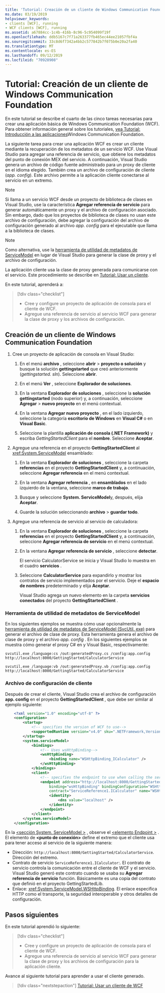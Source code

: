 ```yaml
---
title: 'Tutorial: Creación de un cliente de Windows Communication Foundation'
ms.date: 03/19/2019
helpviewer_keywords:
- clients [WCF], running
- WCF clients [WCF], running
ms.assetid: a67884cc-1c4b-416b-8c96-5c954099f19f
ms.openlocfilehash: ddb5167c7f71a263377fb465ec44ee21057fbf4a
ms.sourcegitcommit: 33c8d6f7342a4bb2c577842b7f075b0e20a2fa40
ms.translationtype: MT
ms.contentlocale: es-ES
ms.lasthandoff: 09/12/2019
ms.locfileid: "70928908"
---
```

# <a name="tutorial-create-a-windows-communication-foundation-client"></a>Tutorial: Creación de un cliente de Windows Communication Foundation

En este tutorial se describe el cuarto de las cinco tareas necesarias para crear una aplicación básica de Windows Communication Foundation (WCF). Para obtener información general sobre los tutoriales, [vea Tutorial: Introducción a las aplicaciones](getting-started-tutorial.md)Windows Communication Foundation.

La siguiente tarea para crear una aplicación WCF es crear un cliente mediante la recuperación de los metadatos de un servicio WCF. Use Visual Studio para agregar una referencia de servicio, que obtiene los metadatos del punto de conexión MEX del servicio. A continuación, Visual Studio genera un archivo de código fuente administrado para un proxy de cliente en el idioma elegido. También crea un archivo de configuración de cliente (*app. config*). Este archivo permite a la aplicación cliente conectarse al servicio en un extremo. 

> [!NOTE]
> Si llama a un servicio WCF desde un proyecto de biblioteca de clases en Visual Studio, use la característica **Agregar referencia de servicio** para generar automáticamente un proxy y el archivo de configuración asociado. Sin embargo, dado que los proyectos de biblioteca de clases no usan este archivo de configuración, debe agregar la configuración del archivo de configuración generado al archivo *app. config* para el ejecutable que llama a la biblioteca de clases.

> [!NOTE]
> Como alternativa, use la [herramienta de utilidad de metadatos de ServiceModel](#servicemodel-metadata-utility-tool) en lugar de Visual Studio para generar la clase de proxy y el archivo de configuración.

La aplicación cliente usa la clase de proxy generada para comunicarse con el servicio. Este procedimiento se describe en [Tutorial: Usar un cliente](how-to-use-a-wcf-client.md).

En este tutorial, aprenderá a:
> [!div class="checklist"]
>
> - Cree y configure un proyecto de aplicación de consola para el cliente de WCF.
> - Agregue una referencia de servicio al servicio WCF para generar la clase de proxy y los archivos de configuración.

## <a name="create-a-windows-communication-foundation-client"></a>Creación de un cliente de Windows Communication Foundation

1. Cree un proyecto de aplicación de consola en Visual Studio: 

    1. En el menú **archivo** , seleccione **abrir** > **proyecto o solución** y busque la solución **gettingstarted** que creó anteriormente (*gettingstarted. sln*). Seleccione **abrir**.

    2. En el menú **Ver** , seleccione **Explorador de soluciones**.

    3. En la ventana **Explorador de soluciones** , seleccione la **solución gettingstarted** (nodo superior) y, a continuación, seleccione **Agregar** > **nuevo proyecto** en el menú contextual. 
    
    4. En la ventana **Agregar nuevo proyecto** , en el lado izquierdo, seleccione la categoría **escritorio de Windows** en **Visual C#**  o en **Visual Basic**. 

    5. Seleccione la plantilla **aplicación de consola (.NET Framework)** y escriba *GettingStartedClient* para el **nombre**. Seleccione **Aceptar**.

2. Agregue una referencia en el proyecto **GettingStartedClient** al <xref:System.ServiceModel> ensamblado: 

    1. En la ventana **Explorador de soluciones** , seleccione la carpeta **referencias** en el proyecto **GettingStartedClient** y, a continuación, seleccione **Agregar referencia** en el menú contextual. 

    2. En la ventana **Agregar referencia** , en **ensamblados** en el lado izquierdo de la ventana, seleccione **marco de trabajo**.
    
    3. Busque y seleccione **System. ServiceModel**y, después, elija **Aceptar**. 

    4. Guarde la solución seleccionando **archivo** > **guardar todo**.

3. Agregue una referencia de servicio al servicio de calculadora:

   1. En la ventana **Explorador de soluciones** , seleccione la carpeta **referencias** en el proyecto **GettingStartedClient** y, a continuación, seleccione **Agregar referencia de servicio** en el menú contextual.

   2. En la ventana **Agregar referencia de servicio** , seleccione **detectar**.

      El servicio CalculatorService se inicia y Visual Studio lo muestra en el cuadro **servicios** .

   3. Seleccione **CalculatorService** para expandirlo y mostrar los contratos de servicio implementados por el servicio. Deje el **espacio de nombres** predeterminado y elija **Aceptar**.

      Visual Studio agrega un nuevo elemento en la carpeta **servicios conectados** del proyecto **GettingStartedClient** . 

### <a name="servicemodel-metadata-utility-tool"></a>Herramienta de utilidad de metadatos de ServiceModel

En los siguientes ejemplos se muestra cómo usar opcionalmente la [herramienta de utilidad de metadatos de ServiceModel (SvcUtil. exe)](servicemodel-metadata-utility-tool-svcutil-exe.md) para generar el archivo de clase de proxy. Esta herramienta genera el archivo de clase de proxy y el archivo *app. config* . En los siguientes ejemplos se muestra cómo generar el proxy C# en y Visual Basic, respectivamente:

```shell
svcutil.exe /language:cs /out:generatedProxy.cs /config:app.config http://localhost:8000/GettingStarted/CalculatorService
```

```shell
svcutil.exe /language:vb /out:generatedProxy.vb /config:app.config http://localhost:8000/GettingStarted/CalculatorService
```

### <a name="client-configuration-file"></a>Archivo de configuración de cliente

Después de crear el cliente, Visual Studio crea el archivo de configuración **app. config** en el proyecto **GettingStartedClient** , que debe ser similar al ejemplo siguiente:

```xml
    <?xml version="1.0" encoding="utf-8" ?>
    <configuration>
        <startup>
            <!-- specifies the version of WCF to use-->
            <supportedRuntime version="v4.0" sku=".NETFramework,Version=v4.6.1" />
        </startup>
        <system.serviceModel>
            <bindings>
                <!-- Uses wsHttpBinding-->
                <wsHttpBinding>
                    <binding name="WSHttpBinding_ICalculator" />
                </wsHttpBinding>
            </bindings>
            <client>
                <!-- specifies the endpoint to use when calling the service -->
                <endpoint address="http://localhost:8000/GettingStarted/CalculatorService"
                    binding="wsHttpBinding" bindingConfiguration="WSHttpBinding_ICalculator"
                    contract="ServiceReference1.ICalculator" name="WSHttpBinding_ICalculator">
                    <identity>
                        <dns value="localhost" />
                    </identity>
                </endpoint>
            </client>
        </system.serviceModel>
    </configuration>
```

En la [ \<sección System. ServiceModel >](../configure-apps/file-schema/wcf/system-servicemodel.md) , observe el [ \<elemento Endpoint >](../configure-apps/file-schema/wcf/endpoint-element.md) . El elemento de **&lt;punto de conexión&gt;** define el extremo que el cliente usa para tener acceso al servicio de la siguiente manera:

- Dirección: `http://localhost:8000/GettingStarted/CalculatorService`. Dirección del extremo.
- Contrato de servicio `ServiceReference1.ICalculator`:. El contrato de servicio controla la comunicación entre el cliente de WCF y el servicio. Visual Studio generó este contrato cuando se usaba su **Agregar referencia de servicio** función. Básicamente es una copia del contrato que definió en el proyecto GettingStartedLib. 
- Enlace: <xref:System.ServiceModel.WSHttpBinding>. El enlace especifica HTTP como el transporte, la seguridad interoperable y otros detalles de configuración.

## <a name="next-steps"></a>Pasos siguientes

En este tutorial aprendió lo siguiente:
> [!div class="checklist"]
>
> - Cree y configure un proyecto de aplicación de consola para el cliente de WCF.
> - Agregue una referencia de servicio al servicio WCF para generar la clase de proxy y los archivos de configuración para la aplicación cliente.

Avance al siguiente tutorial para aprender a usar el cliente generado.

> [!div class="nextstepaction"]
> [Tutorial: Usar un cliente de WCF](how-to-use-a-wcf-client.md)
